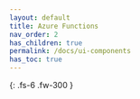 ```yaml
---
layout: default
title: Azure Functions
nav_order: 2
has_children: true
permalink: /docs/ui-components
has_toc: true
---
```

{: .fs-6 .fw-300 }
